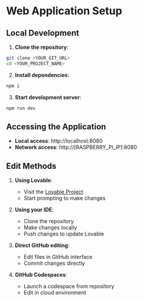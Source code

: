 
# Web Application Setup

## Local Development

1. **Clone the repository**:
```bash
git clone <YOUR_GIT_URL>
cd <YOUR_PROJECT_NAME>
```

2. **Install dependencies**:
```bash
npm i
```

3. **Start development server**:
```bash
npm run dev
```

## Accessing the Application

- **Local access**: http://localhost:8080
- **Network access**: http://[RASPBERRY_PI_IP]:8080

## Edit Methods

1. **Using Lovable**:
   - Visit the [Lovable Project](https://lovable.dev/projects/9d096dec-19bd-43a9-80ce-09ae73807cd9)
   - Start prompting to make changes

2. **Using your IDE**:
   - Clone the repository
   - Make changes locally
   - Push changes to update Lovable

3. **Direct GitHub editing**:
   - Edit files in GitHub interface
   - Commit changes directly

4. **GitHub Codespaces**:
   - Launch a codespace from repository
   - Edit in cloud environment

